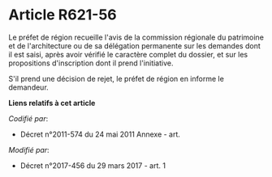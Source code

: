 # Article R621-56

Le préfet de région recueille l'avis de la commission régionale du patrimoine et de l'architecture ou de sa délégation
permanente sur les demandes dont il est saisi, après avoir vérifié le caractère complet du dossier, et sur les propositions
d'inscription dont il prend l'initiative.

S'il prend une décision de rejet, le préfet de région en informe le demandeur.

**Liens relatifs à cet article**

_Codifié par_:

  - Décret n°2011-574 du 24 mai 2011 Annexe - art.

_Modifié par_:

  - Décret n°2017-456 du 29 mars 2017 - art. 1
